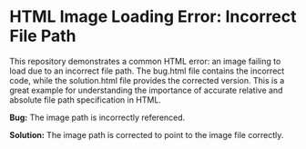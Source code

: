 # HTML Image Loading Error: Incorrect File Path

This repository demonstrates a common HTML error: an image failing to load due to an incorrect file path.  The bug.html file contains the incorrect code, while the solution.html file provides the corrected version.  This is a great example for understanding the importance of accurate relative and absolute file path specification in HTML.

**Bug:** The image path is incorrectly referenced.

**Solution:** The image path is corrected to point to the image file correctly. 